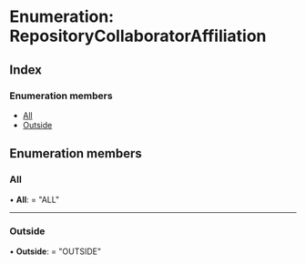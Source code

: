 
# Enumeration: RepositoryCollaboratorAffiliation

## Index

### Enumeration members

* [All](repositorycollaboratoraffiliation.md#all)
* [Outside](repositorycollaboratoraffiliation.md#outside)

## Enumeration members

###  All

• **All**: = "ALL"

___

###  Outside

• **Outside**: = "OUTSIDE"

